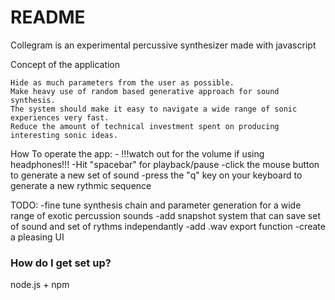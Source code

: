 # README #

Collegram is an experimental percussive synthesizer made with javascript

Concept of the application

    Hide as much parameters from the user as possible.
    Make heavy use of random based generative approach for sound synthesis.
    The system should make it easy to navigate a wide range of sonic experiences very fast.
    Reduce the amount of technical investment spent on producing interesting sonic ideas.

How To operate the app:
    - !!!watch out for the volume if using headphones!!!
    -Hit "spacebar" for playback/pause
    -click the mouse button to generate a new set of sound
    -press the "q" key on your keyboard to generate a new rythmic sequence

TODO:
    -fine tune synthesis chain and parameter generation for a wide range of exotic percussion sounds
    -add snapshot system that can save set of sound and set of rythms independantly
    -add .wav export function
    -create a pleasing UI

### How do I get set up? ###

node.js + npm
